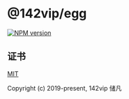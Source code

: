 # @142vip/egg

[![NPM version](https://img.shields.io/npm/v/@142vip/egg?labelColor=0b3d52&color=1da469&label=version)](https://www.npmjs.com/package/@142vip/egg)

## 证书

[MIT](https://opensource.org/license/MIT)

Copyright (c) 2019-present, 142vip 储凡
